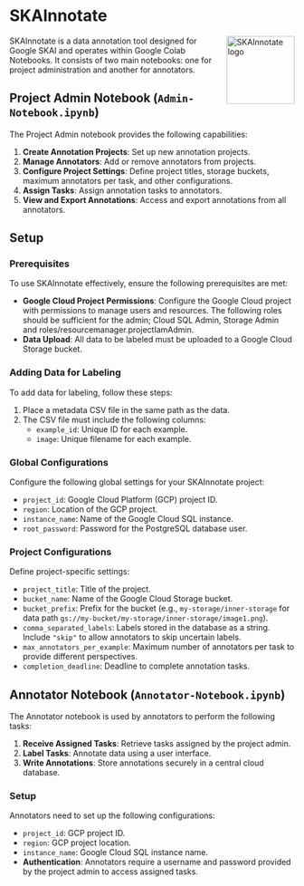 # SKAInnotate
<img src="https://github.com/instadeepai/SKAInnotate/assets/18593619/5b7f895f-9479-4d1c-82d0-5bd2cd744bf7" align="right"
     alt="SKAInnotate logo" width="120" height="120">
     
SKAInnotate is a data annotation tool designed for Google SKAI and operates within Google Colab Notebooks. It consists of two main notebooks: one for project administration and another for annotators.

## Project Admin Notebook (`Admin-Notebook.ipynb`)

The Project Admin notebook provides the following capabilities:

1. **Create Annotation Projects**: Set up new annotation projects.
2. **Manage Annotators**: Add or remove annotators from projects.
3. **Configure Project Settings**: Define project titles, storage buckets, maximum annotators per task, and other configurations.
4. **Assign Tasks**: Assign annotation tasks to annotators.
5. **View and Export Annotations**: Access and export annotations from all annotators.

## Setup

### Prerequisites

To use SKAInnotate effectively, ensure the following prerequisites are met:

- **Google Cloud Project Permissions**: Configure the Google Cloud project with permissions to manage users and resources.
The following roles should be sufficient for the admin; Cloud SQL Admin, Storage Admin and roles/resourcemanager.projectIamAdmin.
- **Data Upload**: All data to be labeled must be uploaded to a Google Cloud Storage bucket.

### Adding Data for Labeling

To add data for labeling, follow these steps:

1. Place a metadata CSV file in the same path as the data.
2. The CSV file must include the following columns:
   - `example_id`: Unique ID for each example.
   - `image`: Unique filename for each example.

### Global Configurations

Configure the following global settings for your SKAInnotate project:

- `project_id`: Google Cloud Platform (GCP) project ID.
- `region`: Location of the GCP project.
- `instance_name`: Name of the Google Cloud SQL instance.
- `root_password`: Password for the PostgreSQL database user.

### Project Configurations

Define project-specific settings:

- `project_title`: Title of the project.
- `bucket_name`: Name of the Google Cloud Storage bucket.
- `bucket_prefix`: Prefix for the bucket (e.g., `my-storage/inner-storage` for data path `gs://my-bucket/my-storage/inner-storage/image1.png`).
- `comma_separated_labels`: Labels stored in the database as a string. Include `"skip"` to allow annotators to skip uncertain labels.
- `max_annotators_per_example`: Maximum number of annotators per task to provide different perspectives.
- `completion_deadline`: Deadline to complete annotation tasks.

## Annotator Notebook (`Annotator-Notebook.ipynb`)

The Annotator notebook is used by annotators to perform the following tasks:

1. **Receive Assigned Tasks**: Retrieve tasks assigned by the project admin.
2. **Label Tasks**: Annotate data using a user interface.
3. **Write Annotations**: Store annotations securely in a central cloud database.

### Setup

Annotators need to set up the following configurations:

- `project_id`: GCP project ID.
- `region`: GCP project location.
- `instance_name`: Google Cloud SQL instance name.
- **Authentication**: Annotators require a username and password provided by the project admin to access assigned tasks.
